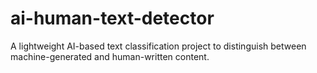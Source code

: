 # ai-human-text-detector
A lightweight AI-based text classification project to distinguish between machine-generated and human-written content.
